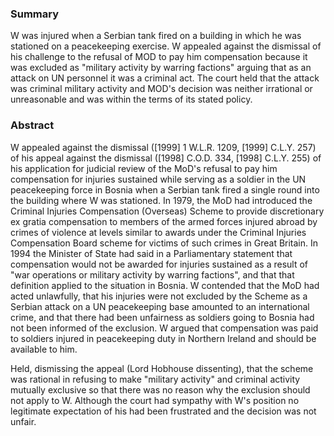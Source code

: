 ### Summary

W was injured when a Serbian tank fired on a building in which he was stationed on a peacekeeping exercise. W appealed against the dismissal of his challenge to the refusal of MOD to pay him compensation because it was excluded as "military activity by warring factions" arguing that as an attack on UN personnel it was a criminal act. The court held that the attack was criminal military activity and MOD's decision was neither irrational or unreasonable and was within the terms of its stated policy.

### Abstract

W appealed against the dismissal ([1999] 1 W.L.R. 1209, [1999] C.L.Y. 257) of his appeal against the dismissal ([1998] C.O.D. 334, [1998] C.L.Y. 255) of his application for judicial review of the MoD's refusal to pay him compensation for injuries sustained while serving as a soldier in the UN peacekeeping force in Bosnia when a Serbian tank fired a single round into the building where W was stationed. In 1979, the MoD had introduced the Criminal Injuries Compensation (Overseas) Scheme to provide discretionary ex gratia compensation to members of the armed forces injured abroad by crimes of violence at levels similar to awards under the Criminal Injuries Compensation Board scheme for victims of such crimes in Great Britain. In 1994 the Minister of State had said in a Parliamentary statement that compensation would not be awarded for injuries sustained as a result of "war operations or military activity by warring factions", and that that definition applied to the situation in Bosnia. W contended that the MoD had acted unlawfully, that his injuries were not excluded by the Scheme as a Serbian attack on a UN peacekeeping base amounted to an international crime, and that there had been unfairness as soldiers going to Bosnia had not been informed of the exclusion. W argued that compensation was paid to soldiers injured in peacekeeping duty in Northern Ireland and should be available to him.

Held, dismissing the appeal (Lord Hobhouse dissenting), that the scheme was rational in refusing to make "military activity" and criminal activity mutually exclusive so that there was no reason why the exclusion should not apply to W. Although the court had sympathy with W's position no legitimate expectation of his had been frustrated and the decision was not unfair.